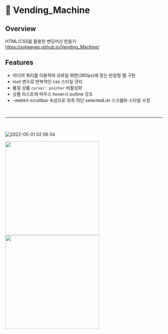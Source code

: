 # 🥤 Vending_Machine

## Overview
HTML/CSS를 활용한 벤딩머신 만들기</br>
https://soheeyeo.github.io/Vending_Machine/


## Features
- 미디어 쿼리를 이용하여 모바일 화면(360px)에 맞는 반응형 웹 구현
- root 변수로 반복적인 css 스타일 관리
- 품절 상품 `cursor: pointer` 비활성화
- 상품 리스트에 마우스 hover시 outline 강조
- -webkit-scrollbar 속성으로 좌측 하단 selectedList 스크롤바 스타일 수정

<br>

---

<br>

![2022-05-01 02 06 04](https://user-images.githubusercontent.com/95061372/166130252-444a6833-184a-49e3-b012-908be885420d.png)


<img src="https://user-images.githubusercontent.com/95061372/166130514-12b7b006-ccab-43d1-a75b-c732eaf6a723.png" width="300px" align="left">
<img src="https://user-images.githubusercontent.com/95061372/166130515-05705f5b-3e47-4697-9cc8-8d40a950fcc9.png" width="300px" align="center">

<br>

